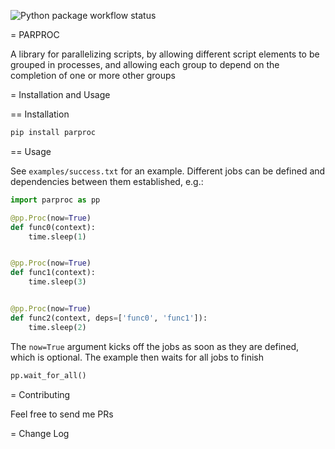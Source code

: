 ![Python package workflow status](https://github.com/magicl/parproc/actions/workflows/python-package.yml/badge.svg)


= PARPROC

A library for parallelizing scripts, by allowing different script elements to be grouped in
processes, and allowing each group to depend on the completion of one or more other groups


= Installation and Usage

== Installation

```sh
pip install parproc
```

== Usage

See ```examples/success.txt``` for an example. Different jobs can be defined and dependencies between them established, e.g.:

```python
import parproc as pp

@pp.Proc(now=True)
def func0(context):
    time.sleep(1)


@pp.Proc(now=True)
def func1(context):
    time.sleep(3)


@pp.Proc(now=True)
def func2(context, deps=['func0', 'func1']):
    time.sleep(2)
```

The ```now=True``` argument kicks off the jobs as soon as they are defined, which is optional. The example then waits for all jobs to finish

```python
pp.wait_for_all()
```


= Contributing

Feel free to send me PRs


= Change Log

